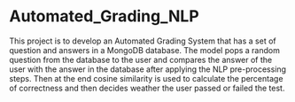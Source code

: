 # Automated_Grading_NLP
This project is to develop an Automated Grading System that has a set of question and answers in a MongoDB database. The model pops a random question from the database to the user and compares the answer of the user with the answer in the database after applying the NLP pre-processing steps. Then at the end cosine similarity is used to calculate the percentage of correctness and then decides weather the user passed or failed the test.
